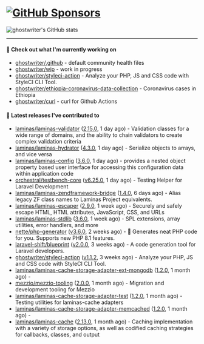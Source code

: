 # [![GitHub Sponsors](https://img.shields.io/github/sponsors/ghostwriter?label=Sponsors&style=flat-square&logo=GitHub%20Sponsors)](https://github.com/sponsors/ghostwriter)

![ghostwriter's GitHub stats](https://github-readme-stats.vercel.app/api?username=ghostwriter&show_icons=true&count_private=true&hide_title=true&hide_rank=true&icon_color=333)

---

#### 🌱 Check out what I'm currently working on

- [ghostwriter/.github](https://github.com/ghostwriter/.github) - default community health files
- [ghostwriter/wip](https://github.com/ghostwriter/wip) - work in progress
- [ghostwriter/styleci-action](https://github.com/ghostwriter/styleci-action) - Analyze your PHP, JS and CSS code with StyleCI CLI Tool.
- [ghostwriter/ethiopia-coronavirus-data-collection](https://github.com/ghostwriter/ethiopia-coronavirus-data-collection) - Coronavirus cases in Ethiopia
- [ghostwriter/curl](https://github.com/ghostwriter/curl) - curl for Github Actions

#### 🔭 Latest releases I've contributed to

- [laminas/laminas-validator](https://github.com/laminas/laminas-validator) ([2.15.0](https://github.com/laminas/laminas-validator/releases/tag/2.15.0), 1 day ago) - Validation classes for a wide range of domains, and the ability to chain validators to create complex validation criteria
- [laminas/laminas-hydrator](https://github.com/laminas/laminas-hydrator) ([4.3.0](https://github.com/laminas/laminas-hydrator/releases/tag/4.3.0), 1 day ago) - Serialize objects to arrays, and vice versa
- [laminas/laminas-config](https://github.com/laminas/laminas-config) ([3.6.0](https://github.com/laminas/laminas-config/releases/tag/3.6.0), 1 day ago) - provides a nested object property based user interface for accessing this configuration data within application code
- [orchestral/testbench-core](https://github.com/orchestral/testbench-core) ([v6.25.0](https://github.com/orchestral/testbench-core/releases/tag/v6.25.0), 1 day ago) - Testing Helper for Laravel Development
- [laminas/laminas-zendframework-bridge](https://github.com/laminas/laminas-zendframework-bridge) ([1.4.0](https://github.com/laminas/laminas-zendframework-bridge/releases/tag/1.4.0), 6 days ago) - Alias legacy ZF class names to Laminas Project equivalents.
- [laminas/laminas-escaper](https://github.com/laminas/laminas-escaper) ([2.9.0](https://github.com/laminas/laminas-escaper/releases/tag/2.9.0), 1 week ago) - Securely and safely escape HTML, HTML attributes, JavaScript, CSS, and URLs
- [laminas/laminas-stdlib](https://github.com/laminas/laminas-stdlib) ([3.6.0](https://github.com/laminas/laminas-stdlib/releases/tag/3.6.0), 1 week ago) - SPL extensions, array utilities, error handlers, and more
- [nette/php-generator](https://github.com/nette/php-generator) ([v3.6.0](https://github.com/nette/php-generator/releases/tag/v3.6.0), 2 weeks ago) - 🐘 Generates neat PHP code for you. Supports new PHP 8.1 features.
- [laravel-shift/blueprint](https://github.com/laravel-shift/blueprint) ([v2.0.0](https://github.com/laravel-shift/blueprint/releases/tag/v2.0.0), 3 weeks ago) - A code generation tool for Laravel developers.
- [ghostwriter/styleci-action](https://github.com/ghostwriter/styleci-action) ([v1.1.2](https://github.com/ghostwriter/styleci-action/releases/tag/v1.1.2), 3 weeks ago) - Analyze your PHP, JS and CSS code with StyleCI CLI Tool.
- [laminas/laminas-cache-storage-adapter-ext-mongodb](https://github.com/laminas/laminas-cache-storage-adapter-ext-mongodb) ([1.2.0](https://github.com/laminas/laminas-cache-storage-adapter-ext-mongodb/releases/tag/1.2.0), 1 month ago) - 
- [mezzio/mezzio-tooling](https://github.com/mezzio/mezzio-tooling) ([2.0.0](https://github.com/mezzio/mezzio-tooling/releases/tag/2.0.0), 1 month ago) - Migration and development tooling for Mezzio
- [laminas/laminas-cache-storage-adapter-test](https://github.com/laminas/laminas-cache-storage-adapter-test) ([1.2.0](https://github.com/laminas/laminas-cache-storage-adapter-test/releases/tag/1.2.0), 1 month ago) - Testing utilities for laminas-cache adapters
- [laminas/laminas-cache-storage-adapter-memcached](https://github.com/laminas/laminas-cache-storage-adapter-memcached) ([1.2.0](https://github.com/laminas/laminas-cache-storage-adapter-memcached/releases/tag/1.2.0), 1 month ago) - 
- [laminas/laminas-cache](https://github.com/laminas/laminas-cache) ([2.13.0](https://github.com/laminas/laminas-cache/releases/tag/2.13.0), 1 month ago) - Caching implementation with a variety of storage options, as well as codified caching strategies for callbacks, classes, and output
